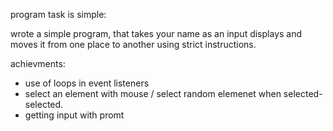 program task is simple:

wrote a simple program, that takes your name as an input
displays and moves it from one place to another using strict instructions.

achievments:

* use of loops in event listeners
* select an element with mouse / select random elemenet when selected-selected.
* getting input with promt